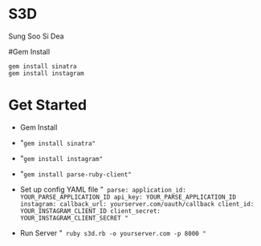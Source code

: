# S3D
Sung Soo Si Dea

#Gem Install

    gem install sinatra
    gem install instagram

# Get Started
- Gem Install

-    "`gem install sinatra"`
-    "`gem install instagram"`
-    "`gem install parse-ruby-client"`
- Set up config YAML file
"`
parse:
  application_id: YOUR_PARSE_APPLICATION_ID
  api_key: YOUR_PARSE_APPLICATION_ID
instagram:
  callback_url: yourserver.com/oauth/callback
  client_id: YOUR_INSTAGRAM_CLIENT_ID
  client_secret: YOUR_INSTAGRAM_CLIENT_SECRET
"`
- Run Server
"`
ruby s3d.rb -o yourserver.com -p 8000
"`
